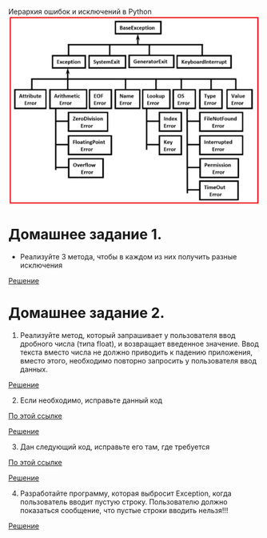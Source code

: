 Иерархия ошибок и исключений в Python
![Иерархия ошибок и исключений в Python](https://raw.githubusercontent.com/PitKoro/MAI-python-1-course/e6b8dbab951f68fb77f35d1e32d2deda32f1f11d/img/exeption.png)

# Домашнее задание 1. 
* Реализуйте 3 метода, чтобы в каждом из них получить разные исключения

[Решение](https://github.com/JuliaRyzhova/Errors-and-Exceptions/tree/master/home_work_1) 


# Домашнее задание 2.

1. Реализуйте метод, который запрашивает у пользователя ввод дробного числа (типа float), и возвращает введенное значение. Ввод текста вместо числа не должно приводить к падению приложения, вместо этого, необходимо повторно запросить у пользователя ввод данных.

[Решение](https://github.com/JuliaRyzhova/Errors-and-Exceptions/blob/master/home_work_2/task_1.py)

2. Если необходимо, исправьте данный код

[По этой ссылке](https://docs.google.com/document/d/17EaA1lDxzD5YigQ5OAal60fOFKVoCbEJqooB9XfhT7w/edit)

[Решение](https://github.com/JuliaRyzhova/Errors-and-Exceptions/blob/master/home_work_2/task_2.py)

3. Дан следующий код, исправьте его там, где требуется

[По этой ссылке](https://docs.google.com/document/d/17EaA1lDxzD5YigQ5OAal60fOFKVoCbEJqooB9XfhT7w/edit)

[Решение](https://github.com/JuliaRyzhova/Errors-and-Exceptions/blob/master/home_work_2/task_3.py)

4. Разработайте программу, которая выбросит Exception, когда пользователь вводит пустую строку. Пользователю должно показаться сообщение, что пустые строки вводить нельзя!!!

[Решение](https://github.com/JuliaRyzhova/Errors-and-Exceptions/blob/master/home_work_2/task_4.py)